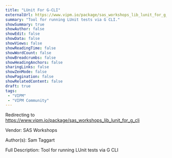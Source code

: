 ```yaml
---
title: "LUnit For G-CLI"
externalUrl: https://www.vipm.io/package/sas_workshops_lib_lunit_for_g_cli
summary: "Tool for running LUnit tests via G CLI."
showSummary: true
showAuthor: false
showEdit: false
showData: false
showViews: false
showReadingTime: false
showWordCount: false
showBreadcrumbs: false
showHeadingAnchors: false
sharingLinks: false
showZenMode: false
showPagination: false
showRelatedContent: false
draft: true
tags:
 - "VIPM"
 - "VIPM Community"
---
```


Redirecting to https://www.vipm.io/package/sas_workshops_lib_lunit_for_g_cli

Vendor: SAS Workshops

Author(s): Sam Taggart
 
Full Description:
Tool for running LUnit tests via G CLI
